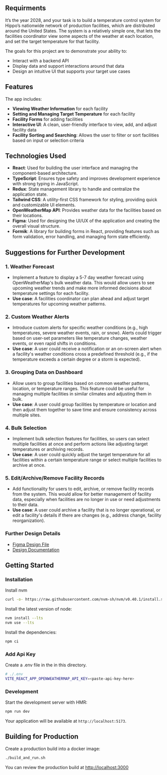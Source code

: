 ## Requirments

It’s the year 2028, and your task is to build a temperature control system for Hippo’s nationwide network of production facilities, which are distributed around the United States. The system is a relatively simple one, that lets the facilities coordinator view some aspects of the weather at each location, and set the target temperature for that facility.

The goals for this project are to demonstrate your ability to:

- Interact with a backend API
- Display data and support interactions around that data
- Design an intuitive UI that supports your target use cases

## Features

The app includes:

- **Viewing Weather Information** for each facility
- **Setting and Managing Target Temperature** for each facility
- **Facility Forms** for adding facilities
- **Interactive UI**: A clean, user-friendly interface to view, add, and adjust facility data
- **Facility Sorting and Searching**: Allows the user to filter or sort facilities based on input or selection criteria

## Technologies Used

- **React**: Used for building the user interface and managing the component-based architecture.
- **TypeScript**: Ensures type safety and improves development experience with strong typing in JavaScript.
- **Redux**: State management library to handle and centralize the application state.
- **Tailwind CSS**: A utility-first CSS framework for styling, providing quick and customizable UI elements.
- **OpenWeatherMap API**: Provides weather data for the facilities based on their locations.
- **Figma**: Used for designing the UI/UX of the application and creating the overall visual structure.
- **Formik**: A library for building forms in React, providing features such as form validation, error handling, and managing form state efficiently.

## Suggestions for Further Development

### 1. **Weather Forecast**

- Implement a feature to display a 5-7 day weather forecast using OpenWeatherMap's bulk weather data. This would allow users to see upcoming weather trends and make more informed decisions about temperature settings for each facility.
- **Use case**: A facilities coordinator can plan ahead and adjust target temperatures for upcoming weather patterns.

### 2. **Custom Weather Alerts**

- Introduce custom alerts for specific weather conditions (e.g., high temperatures, severe weather events, rain, or snow). Alerts could trigger based on user-set parameters like temperature changes, weather events, or even rapid shifts in conditions.
- **Use case**: A user could receive a notification or an on-screen alert when a facility's weather conditions cross a predefined threshold (e.g., if the temperature exceeds a certain degree or a storm is expected).

### 3. **Grouping Data on Dashboard**

- Allow users to group facilities based on common weather patterns, location, or temperature ranges. This feature could be useful for managing multiple facilities in similar climates and adjusting them in bulk.
- **Use case**: A user could group facilities by temperature or location and then adjust them together to save time and ensure consistency across multiple sites.

### 4. **Bulk Selection**

- Implement bulk selection features for facilities, so users can select multiple facilities at once and perform actions like adjusting target temperatures or archiving records.
- **Use case**: A user could quickly adjust the target temperature for all facilities within a certain temperature range or select multiple facilities to archive at once.

### 5. **Edit/Archive/Remove Facility Records**

- Add functionality for users to edit, archive, or remove facility records from the system. This would allow for better management of facility data, especially when facilities are no longer in use or need adjustments to their data.
- **Use case**: A user could archive a facility that is no longer operational, or edit a facility's details if there are changes (e.g., address change, facility reorganization).

### Further Design Details

- [Figma Design File](https://www.figma.com/design/38OqjaVePbSyMsCmIX6NeO/HH-Frontend-Case-Study?node-id=1-2&t=9A7oRQLst2sspaQS-0)
- [Design Documentation](https://docs.google.com/document/d/11vwRmybwjb2FkywiK5DRqf80JeKW2V-4XbDjGnBSCsw/edit?usp=sharing)

## Getting Started

### Installation

Install nvm

```bash
curl -o- https://raw.githubusercontent.com/nvm-sh/nvm/v0.40.1/install.sh | bash
```

Install the latest version of node:

```bash
nvm install --lts
nvm use --lts
```

Install the dependencies:

```bash
npm ci
```

### Add Api Key

Create a .env file in the in this directory.

```bash
# ./.env
VITE_REACT_APP_OPENWEATHERMAP_API_KEY=<paste-api-key-here>
```

### Development

Start the development server with HMR:

```bash
npm run dev
```

Your application will be available at `http://localhost:5173`.

## Building for Production

Create a production build into a docker image:

```bash
./build_and_run.sh
```

You can review the production build at <http://localhost:3000>

